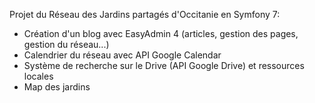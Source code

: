 Projet du Réseau des Jardins partagés d'Occitanie en Symfony 7:

- Création d'un blog avec EasyAdmin 4 (articles, gestion des pages, gestion du réseau...)
- Calendrier du réseau avec API Google Calendar
- Système de recherche sur le Drive (API Google Drive) et ressources locales
- Map des jardins
